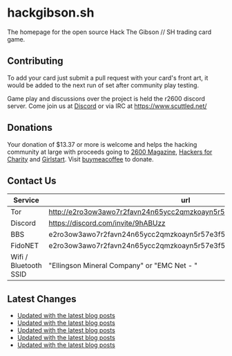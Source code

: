 # hackgibson.sh
The homepage for the open source Hack The Gibson // SH trading card game.


## Contributing

To add your card just submit a pull request with your card's front art, it would be added to the next run of set after community play testing.

Game play and discussions over the project is held the r2600 discord server. Come join us at [Discord](https://discord.com/invite/9hABUzz) or via IRC at https://www.scuttled.net/


## Donations

Your donation of $13.37 or more is welcome and helps the hacking community at large with proceeds going to [2600 Magazine](https://2600.com/), [Hackers for Charity](https://hackersforcharity.org) and [Girlstart](https://girlstart.org).  Visit [buymeacoffee](https://www.buymeacoffee.com/hackgibson.sh) to donate.


## Contact Us

Service | url
-|-
Tor | http://e2ro3ow3awo7r2favn24n65ycc2qmzkoayn5r57e3f56nvjwdcgg32ad.onion
Discord | https://discord.com/invite/9hABUzz
BBS | e2ro3ow3awo7r2favn24n65ycc2qmzkoayn5r57e3f56nvjwdcgg32ad.onion:23
FidoNET | e2ro3ow3awo7r2favn24n65ycc2qmzkoayn5r57e3f56nvjwdcgg32ad.onion:24554
Wifi / Bluetooth SSID | "Ellingson Mineral Company" or "EMC Net - <fidonet address>"

## Latest Changes
<!-- BLOG-POST-LIST:START -->
- [Updated with the latest blog posts](https://github.com/DFW2600/hackgibson.sh/commit/895767469ebe7f4252154b555b18af62bb35db75)
- [Updated with the latest blog posts](https://github.com/DFW2600/hackgibson.sh/commit/b1931940a78e515ca8ab348f336adb6e9d72f7cb)
- [Updated with the latest blog posts](https://github.com/DFW2600/hackgibson.sh/commit/33c87b50f66a3fa1645272b1b541256b2fcd47b6)
- [Updated with the latest blog posts](https://github.com/DFW2600/hackgibson.sh/commit/0c53e3a9eeea59480446663aaf709ef45fd05dcf)
- [Updated with the latest blog posts](https://github.com/DFW2600/hackgibson.sh/commit/a5e169ee3c5718106b5002f9fc361ef8c1816b46)
<!-- BLOG-POST-LIST:END -->
